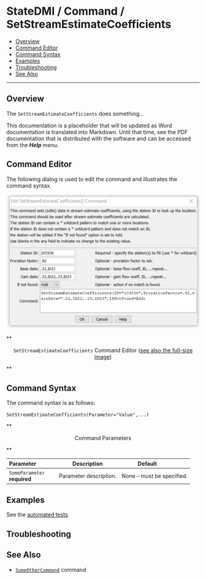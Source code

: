 # StateDMI / Command / SetStreamEstimateCoefficients #

* [Overview](#overview)
* [Command Editor](#command-editor)
* [Command Syntax](#command-syntax)
* [Examples](#examples)
* [Troubleshooting](#troubleshooting)
* [See Also](#see-also)

-------------------------

## Overview ##

The `SetStreamEstimateCoefficients` does something...

This documentation is a placeholder that will be updated as Word documentation is translated into Markdown.
Until that time, see the PDF documentation that is distributed with the software and can be accessed
from the ***Help*** menu.

## Command Editor ##

The following dialog is used to edit the command and illustrates the command syntax.

![SetStreamEstimateCoefficients](SetStreamEstimateCoefficients.png)

**<p style="text-align: center;">
`SetStreamEstimateCoefficients` Command Editor (<a href="../SetStreamEstimateCoefficients.png">see also the full-size image</a>)
</p>**

## Command Syntax ##

The command syntax is as follows:

```text
SetStreamEstimateCoefficients(Parameter="Value",...)
```
**<p style="text-align: center;">
Command Parameters
</p>**

| **Parameter**&nbsp;&nbsp;&nbsp;&nbsp;&nbsp;&nbsp;&nbsp;&nbsp;&nbsp;&nbsp;&nbsp;&nbsp; | **Description** | **Default**&nbsp;&nbsp;&nbsp;&nbsp;&nbsp;&nbsp;&nbsp;&nbsp;&nbsp;&nbsp; |
| --------------|-----------------|----------------- |
|`SomeParameter`<br>**required**|Parameter description.|None – must be specified.|

## Examples ##

See the [automated tests](https://github.com/OpenWaterFoundation/cdss-app-statedmi-main/tree/master/test/regression/commands/SetStreamEstimateCoefficients).

## Troubleshooting ##

## See Also ##

* [`SomeOtherCommand`](../SomeOtherCommand/SomeOtherCommand) command

